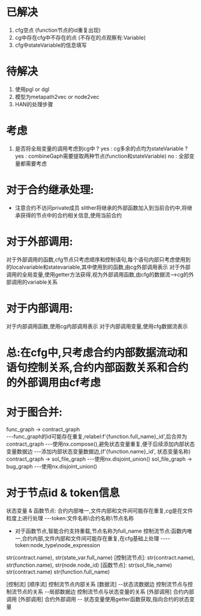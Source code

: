 # 已解决
1. cfg空点 (function节点的id重复出现)
2. cg中存在cfg中不存在的点 (不存在的点观察有:Variable)
3. cfg中stateVariable的信息填写
# 待解决
1. 使用pgl or dgl
2. 模型为metapath2vec or node2vec
3. HAN的处理步骤
# 考虑
1. 是否将全局变量的调用考虑到cg中 ?
yes : cg多余的点均为stateVariable ? 
    yes : combineGaph需要提取两种节点(function和stateVariable) 
    no : 全部变量都需要考虑




# 对于合约继承处理: 
* 注意合约不访问private成员
slither将继承的外部函数加入到当前合约中,将继承获得的节点中的合约相关信息,使用当前合约
# 对于外部调用: 
对于外部调用的函数,cfg节点只考虑顺序和控制语句,每个语句内部只考虑使用到的localvariable和statevariable,其中使用到的函数,由cg外部调用表示
对于外部调用的全局变量,使用getter方法获得,视为外部调用函数,由cfg的数据流-->cg的外部调用的variable关系
# 对于内部调用:
对于内部调用函数,使用cg内部调用表示
对于内部调用变量,使用cfg数据流表示

# 总:在cfg中,只考虑合约内部数据流动和语句控制关系,合约内部函数关系和合约的外部调用由cf考虑

# 对于图合并:
func_graph -> contract_graph      
---func_graph的id可能存在重复,relabel:f'{function.full_name}_id',后合并为contract_graph
---使用nx.compose(),避免状态变量重复,便于后续添加内部状态变量数据边
---添加内部状态变量数据边,(f'{function.name}_id', 状态变量名称)
contract_graph -> sol_file_graph
---使用nx.disjoint_union()
sol_file_graph -> bug_graph
---使用nx.disjoint_union()

# 对于节点id & token信息
状态变量 & 函数节点: 合约内部唯一,文件内部和文件间可能存在重复,cg是在文件粒度上进行处理
---token:文件名称\合约名称\节点名称
* 对于函数节点,智能合约支持重载,节点名称为full_name
控制流节点:函数内唯一,合约内部,文件内部和文件间可能存在重复,在cfg基础上处理
----token:node_type\node_expression


[状态变量]:
str(sol_file_name)
str(contract.name),
str(state_var.full_name)
[控制流节点]:
str(contract.name),
str(function.name),
str(node.node_id)
[函数节点]:
str(sol_file_name)
str(contract.name)
str(function.full_name)

[控制流] [顺序流] 控制流节点内部关系
[数据流] 
--状态流数据边 控制流节点与控制流节点的关系
--局部数据边 控制流节点与状态变量的关系
[外部调用] 合约内部调用
[外部调用] 合约外部调用 -- 状态变量使用getter函数获取,指向合约的状态变量